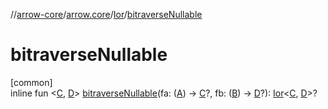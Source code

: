 //[arrow-core](../../../index.md)/[arrow.core](../index.md)/[Ior](index.md)/[bitraverseNullable](bitraverse-nullable.md)

# bitraverseNullable

[common]\
inline fun &lt;[C](bitraverse-nullable.md), [D](bitraverse-nullable.md)&gt; [bitraverseNullable](bitraverse-nullable.md)(fa: ([A](index.md)) -&gt; [C](bitraverse-nullable.md)?, fb: ([B](index.md)) -&gt; [D](bitraverse-nullable.md)?): [Ior](index.md)&lt;[C](bitraverse-nullable.md), [D](bitraverse-nullable.md)&gt;?
